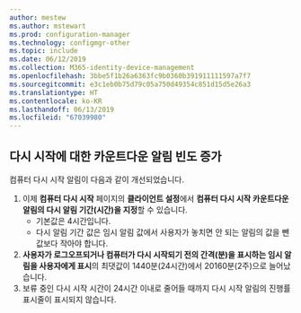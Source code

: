 ```yaml
---
author: mestew
ms.author: mstewart
ms.prod: configuration-manager
ms.technology: configmgr-other
ms.topic: include
ms.date: 06/12/2019
ms.collection: M365-identity-device-management
ms.openlocfilehash: 3bbe5f1b26a6363fc9b0360b391911111597a7f7
ms.sourcegitcommit: e3c1eb0b75d79c05a750d49354c851d15d5e26a3
ms.translationtype: HT
ms.contentlocale: ko-KR
ms.lasthandoff: 06/13/2019
ms.locfileid: "67039980"
---
```

## <a name="more-frequent-countdown-notifications-for-restarts"></a>다시 시작에 대한 카운트다운 알림 빈도 증가
<!--3976435-->
컴퓨터 다시 시작 알림이 다음과 같이 개선되었습니다.

1. 이제 **컴퓨터 다시 시작** 페이지의 **클라이언트 설정**에서 **컴퓨터 다시 시작 카운트다운 알림의 다시 알림 기간(시간)을 지정**할 수 있습니다.
     - 기본값은 4시간입니다.
     - 다시 알림 기간 값은 임시 알림 값에서 사용자가 놓치면 안 되는 알림의 값을 뺀 값보다 작아야 합니다.
2. **사용자가 로그오프되거나 컴퓨터가 다시 시작되기 전의 간격(분)을 표시하는 임시 알림을 사용자에게 표시**의 최댓값이 1440분(24시간)에서 20160분(2주)으로 늘어났습니다.
3. 보류 중인 다시 시작 시간이 24시간 이내로 줄어들 때까지 다시 시작 알림의 진행률 표시줄이 표시되지 않습니다.
